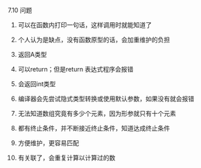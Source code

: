 7.10 问题

1. 可以在函数内打印一句话，这样调用时就能知道了

2. 个人认为是缺点，没有函数原型的话，会加重维护的负担

3. 返回A类型

4. 可以return；但是return 表达式程序会报错

5. 会返回int类型

6. 编译器会先尝试隐式类型转换或使用默认参数，如果没有就会报错

7. 无法知道数组究竟有多少个元素，因为形参就只有十个元素

8. 都有终止条件，并不断接近终止条件，知道达成终止条件

9. 方便维护，更容易匹配

10. 有关联了，会重复计算以计算过的数